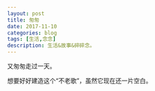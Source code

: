 ```yaml
---
layout: post
title: 匆匆
date: 2017-11-10
categories: blog
tags: [生活,念念]
description: 生活&故事&碎碎念。
---
```

又匆匆走过一天。

想要好好建造这个“不老歌”，虽然它现在还一片空白。